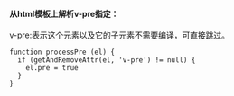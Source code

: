 #### 从html模板上解析v-pre指定：
v-pre:表示这个元素以及它的子元素不需要编译，可直接跳过。

```
function processPre (el) {
  if (getAndRemoveAttr(el, 'v-pre') != null) {
    el.pre = true
  }
}
```


